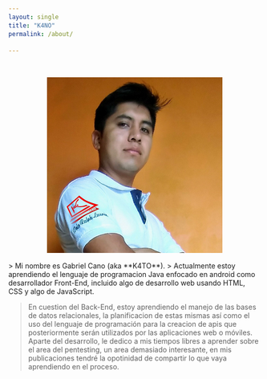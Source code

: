 ```yaml
---
layout: single
title: "K4NO"
permalink: /about/

---  
```

<br>
<p align="center">
<img src="../assets/images/avatar_about.png">
</p>
> Mi nombre es Gabriel Cano (aka **K4TO**).
> Actualmente estoy aprendiendo  el lenguaje de programacion Java enfocado en android como desarrollador Front-End, incluido algo de desarrollo web usando HTML, CSS y algo de JavaScript.

>En cuestion del Back-End, estoy aprendiendo el manejo de las bases de datos relacionales, la planificacion de estas mismas así como el uso del lenguaje de programación para la creacion de apis que posteriormente serán utilizados por las aplicaciones web o móviles.
> Aparte del desarrollo, le dedico a mis tiempos libres a aprender sobre el area del pentesting, un area demasiado interesante, en mis publicaciones tendré la opotinidad de compartir lo que vaya aprendiendo en el proceso.

